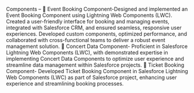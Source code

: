 Components –
 Event Booking Component-Designed and implemented an Event Booking Component using Lightning Web 
Components (LWC). Created a user-friendly interface for booking and managing events, integrated with 
Salesforce CRM, and ensured seamless, responsive user experiences. Developed custom components, 
optimized performance, and collaborated with cross-functional teams to deliver a robust event management 
solution.
 Concert Data Component- Proficient in Salesforce Lightning Web Components (LWC), with demonstrated 
expertise in implementing Concert Data Components to optimize user experience and streamline data 
management within Salesforce projects.
 Ticket Booking Component- Developed Ticket Booking Component in Salesforce Lightning Web Components 
(LWC) as part of Salesforce project, enhancing user experience and streamlining booking processes.

